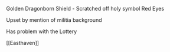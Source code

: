 
Golden Dragonborn
Shield - Scratched off holy symbol
Red Eyes

Upset by mention of militia background

Has  problem with the Lottery

[[Easthaven]]

